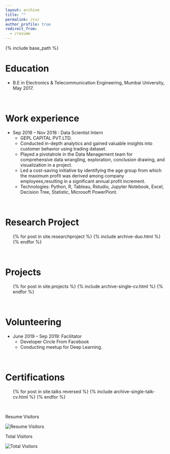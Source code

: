 ```yaml
---
layout: archive
title: ""
permalink: /cv/
author_profile: true
redirect_from:
  - /resume
---
```


{% include base_path %}

Education
======

* B.E in Electronics & Telecommunication Engineering, Mumbai University, May 2017.

<br> 

Work experience
======

* Sep 2018 – Nov 2018 : Data Scientist Intern
  * GEPL CAPITAL PVT.LTD.
  * Conducted in-depth analytics and gained valuable insights into customer
    behavior using trading dataset.
  * Played a pivotalrole in the Data Management team for comprehensive data
    wrangling, exploration, conclusion drawing, and visualization in a project.
  * Led a cost-saving initiative by identifying the age group from which the
    maximum profit was derived among company employees,resulting in a
    significant annual profit increment.
  * Technologies: Python, R, Tableau, Rstudio, Jupyter Notebook, Excel, Decision
    Tree, Statistic, Microsoft PowerPiont.
  
<br>

Research Project
======
  <ul>{% for post in site.researchproject %} 
    {% include archive-duo.html %}
  {% endfor %}</ul>
  
<br> 

Projects
======
  <ul>{% for post in site.projects %}
    {% include archive-single-cv.html %}
  {% endfor %}</ul>
  
<br> 

Volunteering
======

* June 2019 – Sep 2019: Facilitator
  * Developer Circle From Facebook  
  * Conducting meetup for Deep Learning.

<br> 

Certifications
======
  <ul>{% for post in site.talks reversed %}
    {% include archive-single-talk-cv.html %}
  {% endfor %}</ul>
  
<br> 

Resume Visitors

![Resume Visitors](https://visitor-badge.laobi.icu/badge?page_id=ahkhalwai.ahkhalwai.github.io/cv/)

Total Visitors

![Total Visitors](https://visitor-badge.laobi.icu/badge?page_id=ahkhalwai.ahkhalwai.github.io/)

<br>
